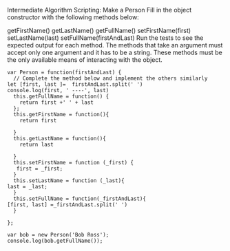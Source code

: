 
Intermediate Algorithm Scripting: Make a Person
Fill in the object constructor with the following methods below:

getFirstName()
getLastName()
getFullName()
setFirstName(first)
setLastName(last)
setFullName(firstAndLast)
Run the tests to see the expected output for each method. The methods that take an argument must accept only one argument and it has to be a string. These methods must be the only available means of interacting with the object.


```
var Person = function(firstAndLast) {
  // Complete the method below and implement the others similarly
let [first, last ]=  firstAndLast.split(' ')
console.log(first, ' ----', last)
  this.getFullName = function() {
    return first +' ' + last
  };
  this.getFirstName = function(){
    return first

  }
  this.getLastName = function(){
    return last

  }
  this.setFirstName = function (_first) {
   first = _first; 
  }
  this.setLastName = function (_last){
last = _last; 
  }
  this.setFullName = function(_firstAndLast){
[first, last] =_firstAndLast.split(' ')
  }

};

var bob = new Person('Bob Ross');
console.log(bob.getFullName());

```
